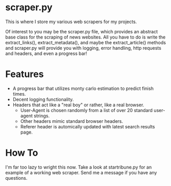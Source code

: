 scraper.py
==========

This is where I store my various web scrapers for my projects.

Of interest to you may be the scraper.py file, which provides an abstract base class for the scraping of news websites.
All you have to do is write the extract_links(), extract_metadata(), and maybe the extract_article() methods and
scraper.py will provide you with logging, error handling, http requests and headers, and even a progress bar!

# Features
* A progress bar that utilizes monty carlo estimation to predict finish times.
* Decent logging functionality.
* Headers that act like a "real boy" or rather, like a real browser.
  * User-Agent is chosen randomly from a list of over 20 standard user-agent strings.
  * Other headers mimic standard browser headers.
  * Referer header is automically updated with latest search results page.
  
# How To
I'm far too lazy to wright this now.
Take a look at startribune.py for an example of a working web scraper. Send me a message if you have any questions.
